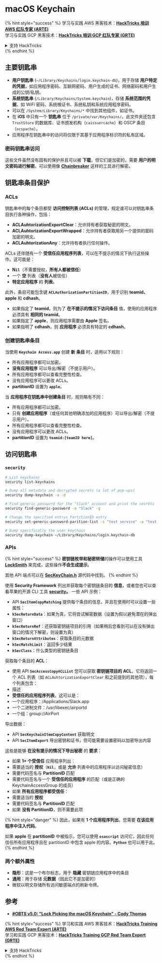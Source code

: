# macOS Keychain

{% hint style="success" %}
学习与实践 AWS 黑客技术：<img src="../../.gitbook/assets/arte.png" alt="" data-size="line">[**HackTricks 培训 AWS 红队专家 (ARTE)**](https://training.hacktricks.xyz/courses/arte)<img src="../../.gitbook/assets/arte.png" alt="" data-size="line">\
学习与实践 GCP 黑客技术：<img src="../../.gitbook/assets/grte.png" alt="" data-size="line">[**HackTricks 培训 GCP 红队专家 (GRTE)**<img src="../../.gitbook/assets/grte.png" alt="" data-size="line">](https://training.hacktricks.xyz/courses/grte)

<details>

<summary>支持 HackTricks</summary>

* 查看 [**订阅计划**](https://github.com/sponsors/carlospolop)!
* **加入** 💬 [**Discord 群组**](https://discord.gg/hRep4RUj7f) 或 [**Telegram 群组**](https://t.me/peass) 或 **关注** 我们的 **Twitter** 🐦 [**@hacktricks\_live**](https://twitter.com/hacktricks\_live)**.**
* **通过向** [**HackTricks**](https://github.com/carlospolop/hacktricks) 和 [**HackTricks Cloud**](https://github.com/carlospolop/hacktricks-cloud) GitHub 仓库提交 PR 分享黑客技巧。

</details>
{% endhint %}

## 主要钥匙串

* **用户钥匙串** (`~/Library/Keychains/login.keychain-db`)，用于存储 **用户特定的凭据**，如应用程序密码、互联网密码、用户生成的证书、网络密码和用户生成的公钥/私钥。
* **系统钥匙串** (`/Library/Keychains/System.keychain`)，存储 **系统范围的凭据**，如 WiFi 密码、系统根证书、系统私钥和系统应用程序密码。
* 可以在 `/System/Library/Keychains/*` 中找到其他组件，如证书。
* 在 **iOS** 中只有一个 **钥匙串** 位于 `/private/var/Keychains/`。此文件夹还包含 `TrustStore` 的数据库、证书颁发机构（`caissuercache`）和 OSCP 条目（`ocspache`）。
* 应用程序在钥匙串中的访问将仅限于其基于应用程序标识符的私有区域。

### 密码钥匙串访问

这些文件虽然没有固有的保护并且可以被 **下载**，但它们是加密的，需要 **用户的明文密码进行解密**。可以使用像 [**Chainbreaker**](https://github.com/n0fate/chainbreaker) 这样的工具进行解密。

## 钥匙串条目保护

### ACLs

钥匙串中的每个条目都受 **访问控制列表 (ACLs)** 的管理，规定谁可以对钥匙串条目执行各种操作，包括：

* **ACLAuhtorizationExportClear**：允许持有者获取秘密的明文。
* **ACLAuhtorizationExportWrapped**：允许持有者获取用另一个提供的密码加密的明文。
* **ACLAuhtorizationAny**：允许持有者执行任何操作。

ACLs 还伴随有一个 **受信任应用程序列表**，可以在不提示的情况下执行这些操作。这可能是：

* **N`il`**（不需要授权，**所有人都被信任**）
* 一个 **空** 列表（**没有人**被信任）
* **特定应用程序** 的 **列表**。

此外，条目可能包含键 **`ACLAuthorizationPartitionID`**，用于识别 **teamid、apple** 和 **cdhash**。

* 如果指定了 **teamid**，则为了 **在不提示的情况下访问条目** 值，使用的应用程序必须具有 **相同的 teamid**。
* 如果指定了 **apple**，则应用程序需要由 **Apple** 签名。
* 如果指明了 **cdhash**，则 **应用程序** 必须具有特定的 **cdhash**。

### 创建钥匙串条目

当使用 **`Keychain Access.app`** 创建 **新** **条目** 时，适用以下规则：

* 所有应用程序都可以加密。
* **没有应用程序** 可以导出/解密（不提示用户）。
* 所有应用程序都可以查看完整性检查。
* 没有应用程序可以更改 ACLs。
* **partitionID** 设置为 **`apple`**。

当 **应用程序在钥匙串中创建条目** 时，规则略有不同：

* 所有应用程序都可以加密。
* 只有 **创建应用程序**（或任何其他明确添加的应用程序）可以导出/解密（不提示用户）。
* 所有应用程序都可以查看完整性检查。
* 没有应用程序可以更改 ACLs。
* **partitionID** 设置为 **`teamid:[teamID here]`**。

## 访问钥匙串

### `security`
```bash
# List keychains
security list-keychains

# Dump all metadata and decrypted secrets (a lot of pop-ups)
security dump-keychain -a -d

# Find generic password for the "Slack" account and print the secrets
security find-generic-password -a "Slack" -g

# Change the specified entrys PartitionID entry
security set-generic-password-parition-list -s "test service" -a "test acount" -S

# Dump specifically the user keychain
security dump-keychain ~/Library/Keychains/login.keychain-db
```
### APIs

{% hint style="success" %}
**密钥链枚举和秘密转储**的操作可以使用工具 [**LockSmith**](https://github.com/its-a-feature/LockSmith) 来完成，这些操作**不会生成提示**。

其他 API 端点可以在 [**SecKeyChain.h**](https://opensource.apple.com/source/libsecurity\_keychain/libsecurity\_keychain-55017/lib/SecKeychain.h.auto.html) 源代码中找到。
{% endhint %}

使用 **Security Framework** 列出并获取每个密钥链条目的 **信息**，或者您也可以查看苹果的开源 CLI 工具 [**security**](https://opensource.apple.com/source/Security/Security-59306.61.1/SecurityTool/macOS/security.c.auto.html)**。** 一些 API 示例：

* API **`SecItemCopyMatching`** 提供每个条目的信息，并且在使用时可以设置一些属性：
* **`kSecReturnData`**：如果为真，它将尝试解密数据（设置为假以避免潜在的弹出窗口）
* **`kSecReturnRef`**：还获取密钥链项目的引用（如果稍后您看到可以在没有弹出窗口的情况下解密，则设置为真）
* **`kSecReturnAttributes`**：获取条目的元数据
* **`kSecMatchLimit`**：返回多少结果
* **`kSecClass`**：什么类型的密钥链条目

获取每个条目的 **ACL**：

* 使用 API **`SecAccessCopyACLList`** 您可以获取 **密钥链项目的 ACL**，它将返回一个 ACL 列表（如 `ACLAuhtorizationExportClear` 和之前提到的其他项），每个列表包含：
* 描述
* **受信任的应用程序列表**。这可以是：
* 一个应用程序：/Applications/Slack.app
* 一个二进制文件：/usr/libexec/airportd
* 一个组：group://AirPort

导出数据：

* API **`SecKeychainItemCopyContent`** 获取明文
* API **`SecItemExport`** 导出密钥和证书，但可能需要设置密码以加密导出内容

这些是能够 **在没有提示的情况下导出秘密** 的 **要求**：

* 如果 **1+ 个受信任** 应用程序列出：
* 需要适当的 **授权**（**`Nil`**，或是 **允许** 列表中的应用程序以访问秘密信息）
* 需要代码签名与 **PartitionID** 匹配
* 需要代码签名与一个 **受信任的应用程序** 的匹配（或是正确的 KeychainAccessGroup 的成员）
* 如果 **所有应用程序都受信任**：
* 需要适当的 **授权**
* 需要代码签名与 **PartitionID** 匹配
* 如果 **没有 PartitionID**，则不需要此项

{% hint style="danger" %}
因此，如果有 **1 个应用程序列出**，您需要 **在该应用程序中注入代码**。

如果 **apple** 在 **partitionID** 中被指示，您可以使用 **`osascript`** 访问它，因此任何信任所有应用程序且在 partitionID 中包含 apple 的内容。**`Python`** 也可以用于此。
{% endhint %}

### 两个额外属性

* **隐形**：这是一个布尔标志，用于 **隐藏** 密钥链应用程序中的条目
* **通用**：用于存储 **元数据**（因此它不是加密的）
* 微软以明文存储所有访问敏感端点的刷新令牌。

## 参考

* [**#OBTS v5.0: "Lock Picking the macOS Keychain" - Cody Thomas**](https://www.youtube.com/watch?v=jKE1ZW33JpY)

{% hint style="success" %}
学习和实践 AWS 黑客技术：<img src="../../.gitbook/assets/arte.png" alt="" data-size="line">[**HackTricks Training AWS Red Team Expert (ARTE)**](https://training.hacktricks.xyz/courses/arte)<img src="../../.gitbook/assets/arte.png" alt="" data-size="line">\
学习和实践 GCP 黑客技术：<img src="../../.gitbook/assets/grte.png" alt="" data-size="line">[**HackTricks Training GCP Red Team Expert (GRTE)**<img src="../../.gitbook/assets/grte.png" alt="" data-size="line">](https://training.hacktricks.xyz/courses/grte)

<details>

<summary>支持 HackTricks</summary>

* 查看 [**订阅计划**](https://github.com/sponsors/carlospolop)!
* **加入** 💬 [**Discord 群组**](https://discord.gg/hRep4RUj7f) 或 [**电报群组**](https://t.me/peass) 或 **关注** 我们的 **Twitter** 🐦 [**@hacktricks\_live**](https://twitter.com/hacktricks\_live)**.**
* **通过向** [**HackTricks**](https://github.com/carlospolop/hacktricks) 和 [**HackTricks Cloud**](https://github.com/carlospolop/hacktricks-cloud) github 仓库提交 PR 来分享黑客技巧。

</details>
{% endhint %}
